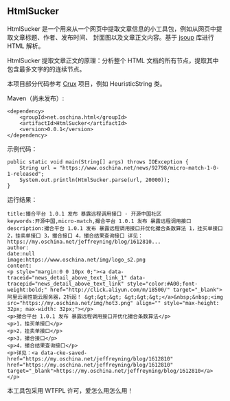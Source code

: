 ## HtmlSucker ##

HtmlSucker 是一个用来从一个网页中提取文章信息的小工具包，例如从网页中提取文章标题、作者、发布时间、
封面图以及文章正文内容。基于 [jsoup](https://www.oschina.net/p/jsoup) 库进行 HTML 解析。

HtmlSucker 提取文章正文的原理：分析整个 HTML 文档的所有节点，提取其中包含最多文字的的连续节点。

本项目部分代码参考 [Crux](https://www.oschina.net/p/crux-web) 项目，例如 HeuristicString 类。

Maven（尚未发布）:

```
<dependency>
    <groupId>net.oschina.html</groupId>
    <artifactId>HtmlSucker</artifactId>
    <version>0.0.1</version>
</dependency>
```

示例代码：

```
public static void main(String[] args) throws IOException {
    String url = "https://www.oschina.net/news/92798/micro-match-1-0-1-released";
    System.out.println(HtmlSucker.parse(url, 20000));
}
```

运行结果：

```
title:撮合平台 1.0.1 发布 暴露远程调用接口 - 开源中国社区
keywords:开源中国,micro-match,撮合平台 1.0.1 发布 暴露远程调用接口
description:撮合平台 1.0.1 发布 暴露远程调用接口并优化撮合条数算法 1，挂买单接口 2，挂卖单接口 3，撮合接口 4，撮合结果查询接口 详见：https://my.oschina.net/jeffreyning/blog/1612810...
author:
date:null
image:https://www.oschina.net/img/logo_s2.png
content:
<p style="margin:0 0 10px 0;"><a data-traceid="news_detail_above_text_link_1" data-tracepid="news_detail_above_text_link" style="color:#A00;font-weight:bold;" href="http://click.aliyun.com/m/18500/" target="_blank">阿里云高性能云服务器，2折起！ &gt;&gt;&gt; &gt;&gt;&gt;</a>&nbsp;&nbsp;<img src="https://my.oschina.net/img/hot3.png" align="" style="max-height: 32px; max-width: 32px;"></p>
<p>撮合平台 1.0.1 发布 暴露远程调用接口并优化撮合条数算法</p>
<p>1，挂买单接口</p>
<p>2，挂卖单接口</p>
<p>3，撮合接口</p>
<p>4，撮合结果查询接口</p>
<p>详见：<a data-cke-saved-href="https://my.oschina.net/jeffreyning/blog/1612810" href="https://my.oschina.net/jeffreyning/blog/1612810" target="_blank">https://my.oschina.net/jeffreyning/blog/1612810</a></p>

```

本工具包采用 WTFPL 许可，爱怎么用怎么用！